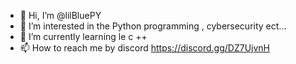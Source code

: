- 👋 Hi, I’m @lilBluePY
- 👀 I’m interested in the Python programming , cybersecurity ect...
- 🌱 I’m currently learning  le c ++
- 📫 How to reach me by discord https://discord.gg/DZ7UjvnH 

<!---
lilBluePY/lilBluePY is a ✨ special ✨ repository because its `README.md` (this file) appears on your GitHub profile.
You can click the Preview link to take a look at your changes.
--->
